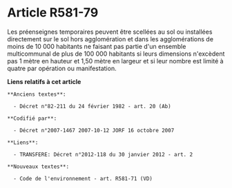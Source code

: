 # Article R581-79

Les préenseignes temporaires peuvent être scellées au sol ou installées directement sur le sol hors agglomération et dans les
agglomérations de moins de 10 000 habitants ne faisant pas partie d'un ensemble multicommunal de plus de 100 000 habitants si
leurs dimensions n'excèdent pas 1 mètre en hauteur et 1,50 mètre en largeur et si leur nombre est limité à quatre par
opération ou manifestation.

**Liens relatifs à cet article**

	**Anciens textes**:

	  - Décret n°82-211 du 24 février 1982 - art. 20 (Ab)

	**Codifié par**:

	  - Décret n°2007-1467 2007-10-12 JORF 16 octobre 2007

	**Liens**:

	  - TRANSFERE: Décret n°2012-118 du 30 janvier 2012 - art. 2

	**Nouveaux textes**:

	  - Code de l'environnement - art. R581-71 (VD)
